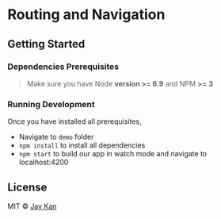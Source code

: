 # Routing and Navigation

## Getting Started 
### Dependencies Prerequisites
> Make sure you have Node **version >= 6.9** and NPM **>= 3**

### Running Development
Once you have installed all prerequisites,

* Navigate to `demo` folder 
* `npm install` to install all dependencies
* `npm start` to build our app in watch mode and navigate to localhost:4200

## License
MIT © [Jay Kan](https://github.com/JayKan)